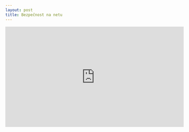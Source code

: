 ```yaml
---
layout: post
title: Bezpečnost na netu
---
```

<iframe width="560" height="315" src="https://www.youtube.com/watch?v=ogxG3zRaxTw" frameborder="0" allowfullscreen></iframe> 
